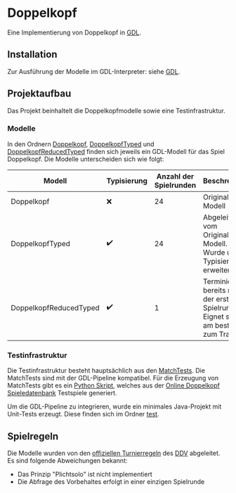 # Doppelkopf

Eine Implementierung von Doppelkopf in [GDL](https://git.rwth-aachen.de/monticore/EmbeddedMontiArc/languages/GDL).

## Installation

Zur Ausführung der Modelle im GDL-Interpreter: siehe [GDL](https://git.rwth-aachen.de/monticore/EmbeddedMontiArc/languages/GDL).

## Projektaufbau

Das Projekt beinhaltelt die Doppelkopfmodelle sowie eine Testinfrastruktur.

### Modelle

In den Ordnern [Doppelkopf](/Doppelkopf/), [DoppelkopfTyped](/Doppelkopf/) und [DoppelkopfReducedTyped](/Doppelkopf/) finden sich jeweils ein GDL-Modell für das Spiel Doppelkopf. Die Modelle unterscheiden sich wie folgt:

| Modell | Typisierung | Anzahl der Spielrunden | Beschreibung |
| ------ | ----------- | -------------------------- | ------------ |
| Doppelkopf | ❌ | 24 | Originales Modell |
| DoppelkopfTyped | ✔️ | 24 | Abgeleitet vom Originalen Modell. Wurde um Typisierung erweitert. |
| DoppelkopfReducedTyped | ✔️ | 1 | Terminiert bereits nach der ersten Spielrunde. Eignet sich am besten zum Training. |

### Testinfrastruktur

Die Testinfrastruktur besteht hauptsächlich aus den [MatchTests](/MatchTests/). Die MatchTests sind mit der GDL-Pipeline kompatibel. Für die Erzeugung von MatchTests gibt es ein [Python Skript](/mine_doppelkopf_tests.py), welches aus der [Online Doppelkopf Spieledatenbank](https://www.online-doppelkopf.com/spiele) Testspiele generiert.

Um die GDL-Pipeline zu integrieren, wurde ein minimales Java-Projekt mit Unit-Tests erzeugt. Diese finden sich im Ordner [test](/test/).

## Spielregeln

Die Modelle wurden von den [offiziellen Turnierregeln](/Turnier-Spielregeln%20Stand%2001.04.2019.pdf) des [DDV](https://www.doko-verband.de/) abgeleitet. Es sind folgende Abweichungen bekannt:

- Das Prinzip "Plichtsolo" ist nicht implementiert
- Die Abfrage des Vorbehaltes erfolgt in einer einzigen Spielrunde
